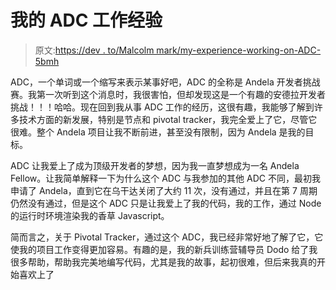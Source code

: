 # 我的 ADC 工作经验

> 原文:[https://dev . to/Malcolm mark/my-experience-working-on-ADC-5bmh](https://dev.to/malcolmmark/my-experience-working-on-adc-5bmh)

ADC，一个单词或一个缩写来表示某事好吧，ADC 的全称是 Andela 开发者挑战赛。我第一次听到这个消息时，我很害怕，但却发现这是一个有趣的安德拉开发者挑战！！！哈哈。现在回到我从事 ADC 工作的经历，这很有趣，我能够了解到许多技术方面的新发展，特别是节点和 pivotal tracker，我完全爱上了它，尽管它很难。整个 Andela 项目让我不断前进，甚至没有限制，因为 Andela 是我的目标。

ADC 让我爱上了成为顶级开发者的梦想，因为我一直梦想成为一名 Andela Fellow。让我简单解释一下为什么这个 ADC 与我参加的其他 ADC 不同，最初我申请了 Andela，直到它在乌干达关闭了大约 11 次，没有通过，并且在第 7 周期仍然没有通过，但是这个 ADC 只是让我爱上了我的代码，我的工作，通过 Node 的运行时环境渲染我的香草 Javascript。

简而言之，关于 Pivotal Tracker，通过这个 ADC，我已经非常好地了解了它，它使我的项目工作变得更加容易。有趣的是，我的新兵训练营辅导员 Dodo 给了我很多帮助，帮助我完美地编写代码，尤其是我的故事，起初很难，但后来我真的开始喜欢上了